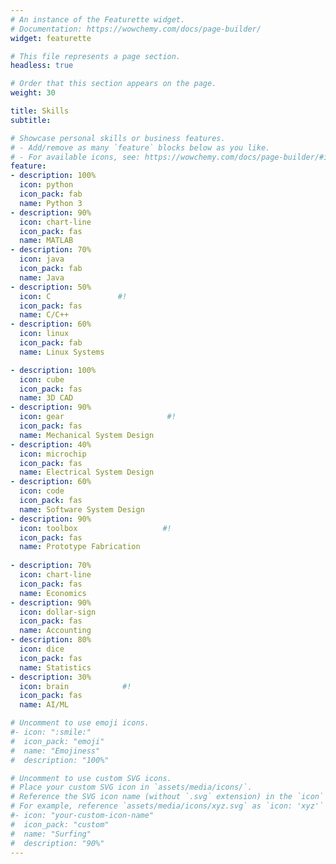 ```yaml
---
# An instance of the Featurette widget.
# Documentation: https://wowchemy.com/docs/page-builder/
widget: featurette

# This file represents a page section.
headless: true

# Order that this section appears on the page.
weight: 30

title: Skills
subtitle:

# Showcase personal skills or business features.
# - Add/remove as many `feature` blocks below as you like.
# - For available icons, see: https://wowchemy.com/docs/page-builder/#icons
feature:
- description: 100%
  icon: python
  icon_pack: fab
  name: Python 3
- description: 90%
  icon: chart-line
  icon_pack: fas
  name: MATLAB
- description: 70%
  icon: java
  icon_pack: fab
  name: Java
- description: 50%
  icon: C               #!
  icon_pack: fas
  name: C/C++
- description: 60%
  icon: linux
  icon_pack: fab
  name: Linux Systems

- description: 100%
  icon: cube
  icon_pack: fas
  name: 3D CAD
- description: 90%
  icon: gear                       #!
  icon_pack: fas
  name: Mechanical System Design
- description: 40%
  icon: microchip
  icon_pack: fas
  name: Electrical System Design
- description: 60%
  icon: code
  icon_pack: fas
  name: Software System Design
- description: 90%
  icon: toolbox                   #!
  icon_pack: fas
  name: Prototype Fabrication
  
- description: 70%
  icon: chart-line
  icon_pack: fas
  name: Economics
- description: 90%
  icon: dollar-sign
  icon_pack: fas
  name: Accounting
- description: 80%
  icon: dice
  icon_pack: fas
  name: Statistics
- description: 30%
  icon: brain            #!
  icon_pack: fas
  name: AI/ML

# Uncomment to use emoji icons.
#- icon: ":smile:"
#  icon_pack: "emoji"
#  name: "Emojiness"
#  description: "100%"  

# Uncomment to use custom SVG icons.
# Place your custom SVG icon in `assets/media/icons/`.
# Reference the SVG icon name (without `.svg` extension) in the `icon` field.
# For example, reference `assets/media/icons/xyz.svg` as `icon: 'xyz'`
#- icon: "your-custom-icon-name"
#  icon_pack: "custom"
#  name: "Surfing"
#  description: "90%"
---
```

